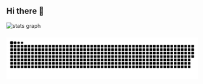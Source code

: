 ## Hi there 👋

<!--
**defuri/defuri** is a ✨ _special_ ✨ repository because its `README.md` (this file) appears on your GitHub profile.

Here are some ideas to get you started:

- 🔭 I’m currently working on ...
- 🌱 I’m currently learning ...
- 👯 I’m looking to collaborate on ...
- 🤔 I’m looking for help with ...
- 💬 Ask me about ...
- 📫 How to reach me: ...
- 😄 Pronouns: ...
- ⚡ Fun fact: ...
-->

<div align="left">
  <img src="https://github-readme-stats.vercel.app/api?username=defuri&hide_title=false&hide_rank=false&show_icons=true&include_all_commits=true&count_private=true&disable_animations=false&theme=gruvbox&locale=en&hide_border=true&order=1" height="150" alt="stats graph"  />
</div>

###

<picture>
  <source media="(prefers-color-scheme: dark)" srcset="https://raw.githubusercontent.com/defuri/defuri/output/github-snake-dark.svg" />
  <source media="(prefers-color-scheme: light)" srcset="https://raw.githubusercontent.com/defuri/defuri/output/github-snake.svg" />
  <img alt="github-snake" src="https://raw.githubusercontent.com/defuri/defuri/output/github-snake.svg" />
</picture>
